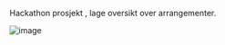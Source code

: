 Hackathon prosjekt , lage oversikt over arrangementer.



![image](https://user-images.githubusercontent.com/65131829/110284016-668fc780-7fe1-11eb-8110-7bea370455da.png)
